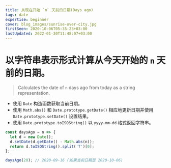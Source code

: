 ```yaml
---
title: 从现在开始 `n` 天前的日期(Days ago)
tags: date
expertise: beginner
cover: blog_images/sunrise-over-city.jpg
firstSeen: 2020-10-06T05:35:23+03:00
lastUpdated: 2022-01-30T11:48:07+03:00
---
```


# 以字符串表示形式计算从今天开始的 `n` 天前的日期。
> Calculates the date of `n` days ago from today as a string representation.

- 使用 `Date` 构造函数获取当前日期。
- 使用 `Math.abs()` 和 `Date.prototype.getDate()` 相应地更新日期并使用 `Date.prototype.setDate()` 设置结果。
- 使用 `Date.prototype.toISOString()` 以 `yyyy-mm-dd` 格式返回字符串。

```js
const daysAgo = n => {
  let d = new Date();
  d.setDate(d.getDate() - Math.abs(n));
  return d.toISOString().split('T')[0];
};
```

```js
daysAgo(20); // 2020-09-16 (如果当前日期是 2020-10-06)
```
